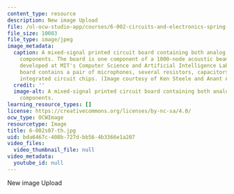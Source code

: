 ```yaml
---
content_type: resource
description: New image Upload
file: /ol-ocw-studio-app/courses/6-002-circuits-and-electronics-spring-2007/bda6467c408b727dbb564b3366e1a207_6-002s07-th.jpg
file_size: 10083
file_type: image/jpeg
image_metadata:
  caption: A mixed-signal printed circuit board containing both analog and digital
    components. The board is one component of a 1000-node acoustic beamformer being
    developed at MIT's Computer Science and Artificial Intelligence Laboratory. The
    board contains a pair of microphones, several resistors, capacitors, and digital
    integrated circuit chips. (Image courtesy of Ken Steele and Anant Agarwal.)
  credit: ''
  image-alt: A mixed-signal printed circuit board containing both analog and digital
    components.
learning_resource_types: []
license: https://creativecommons.org/licenses/by-nc-sa/4.0/
ocw_type: OCWImage
resourcetype: Image
title: 6-002s07-th.jpg
uid: bda6467c-408b-727d-bb56-4b3366e1a207
video_files:
  video_thumbnail_file: null
video_metadata:
  youtube_id: null
---
```

New image Upload